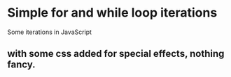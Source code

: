 # Simple for and while loop iterations
Some iterations in JavaScript

## with some css added for special effects, nothing fancy.

